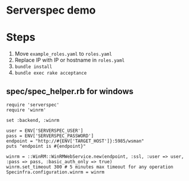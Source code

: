 # Serverspec demo

# Steps

1. Move `example_roles.yaml` to `roles.yaml`
1. Replace IP with IP or hostname in `roles.yaml`
1. `bundle install`
1. `bundle exec rake acceptance`

## spec/spec_helper.rb for windows

```
require 'serverspec'
require 'winrm'

set :backend, :winrm

user = ENV['SERVERSPEC_USER']
pass = ENV['SERVERSPEC_PASSWORD']
endpoint = "http://#{ENV['TARGET_HOST']}:5985/wsman"
puts "endpoint is #{endpoint}"

winrm = ::WinRM::WinRMWebService.new(endpoint, :ssl, :user => user,
:pass => pass, :basic_auth_only => true)
winrm.set_timeout 300 # 5 minutes max timeout for any operation
Specinfra.configuration.winrm = winrm
```
